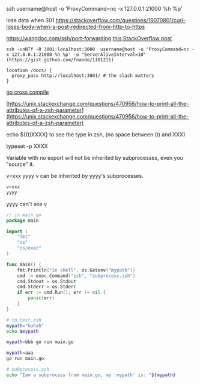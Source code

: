  ssh username@host -o 'ProxyCommand=nc -x 127.0.0.1:21000 %h %p'

lose data when 301
https://stackoverflow.com/questions/19070801/curl-loses-body-when-a-post-redirected-from-http-to-https

https://wangdoc.com/ssh/port-forwarding 
[this StackOverflow post](https://unix.stackexchange.com/questions/115897/whats-ssh-port-forwarding-and-whats-the-difference-between-ssh-local-and-remot)

```
ssh -vnNTf -R 3001:localhost:3000  username@host -o 'ProxyCommand=nc -x 127.0.0.1:21000 %h %p' -o "ServerAliveInterval=10"
(https://gist.github.com/fnando/1101211)

location /docs/ {
  proxy_pass http://localhost:3001/ # the slash matters
}
```

[go cross compile](https://saekiraku.github.io/article/18577/)


[https://unix.stackexchange.com/questions/470956/how-to-print-all-the-attributes-of-a-zsh-parameter](https://unix.stackexchange.com/questions/470956/how-to-print-all-the-attributes-of-a-zsh-parameter)

echo ${(t)XXXX} to see the type in zsh, (no space between (t) and XXX)

typeset -p XXXX

Variable with no export will not be inherited by subprocesses, even you "source" it.

v=xxx yyyy  v can be inherited by yyyy's subprocesses.

```zsh
v=xxx
yyyy
```
yyyy can't see v

```go
// in main.go
package main

import (
	"fmt"
	"os"
	"os/exec"
)

func main() {
	fmt.Println("in shell", os.Getenv("mypath"))
	cmd := exec.Command("zsh", "subprocess.zsh")
	cmd.Stdout = os.Stdout
	cmd.Stderr = os.Stderr
	if err := cmd.Run(); err != nil {
		panic(err)
	}
}
```

```zsh
# in test.zsh
mypath="hahah"
echo $mypath

mypath=bbb go run main.go

mypath=aaa
go run main.go
```

```zsh
# subprocess.zsh
echo "Iam a subprocess from main.go, my 'mypath' is: "${mypath}
```
